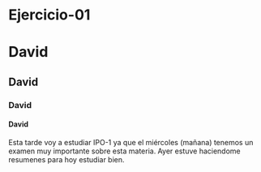 # Ejercicio-01
# David
## David
### David
#### David

Esta tarde voy a estudiar IPO-1 ya que el miércoles (mañana) tenemos un examen muy importante sobre esta materia. Ayer estuve haciendome resumenes para hoy estudiar bien.

